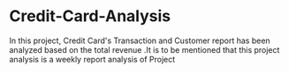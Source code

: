 # Credit-Card-Analysis
In this project, Credit Card's Transaction and Customer report has been analyzed based on the total revenue .It is to be mentioned that this project analysis is a weekly report analysis of Project 
